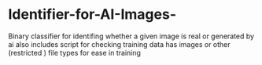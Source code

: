 # Identifier-for-AI-Images-
Binary classifier for identifing whether a given image is real or generated by ai also includes script for checking training data has images or other (restricted ) file types for ease in training
